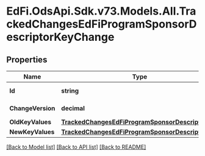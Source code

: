 # EdFi.OdsApi.Sdk.v73.Models.All.TrackedChangesEdFiProgramSponsorDescriptorKeyChange

## Properties

Name | Type | Description | Notes
------------ | ------------- | ------------- | -------------
**Id** | **string** | Resource identifier | [optional] 
**ChangeVersion** | **decimal** | Change version | [optional] 
**OldKeyValues** | [**TrackedChangesEdFiProgramSponsorDescriptorKey**](TrackedChangesEdFiProgramSponsorDescriptorKey.md) |  | [optional] 
**NewKeyValues** | [**TrackedChangesEdFiProgramSponsorDescriptorKey**](TrackedChangesEdFiProgramSponsorDescriptorKey.md) |  | [optional] 

[[Back to Model list]](../../README.md#documentation-for-models) [[Back to API list]](../../README.md#documentation-for-api-endpoints) [[Back to README]](../../README.md)

